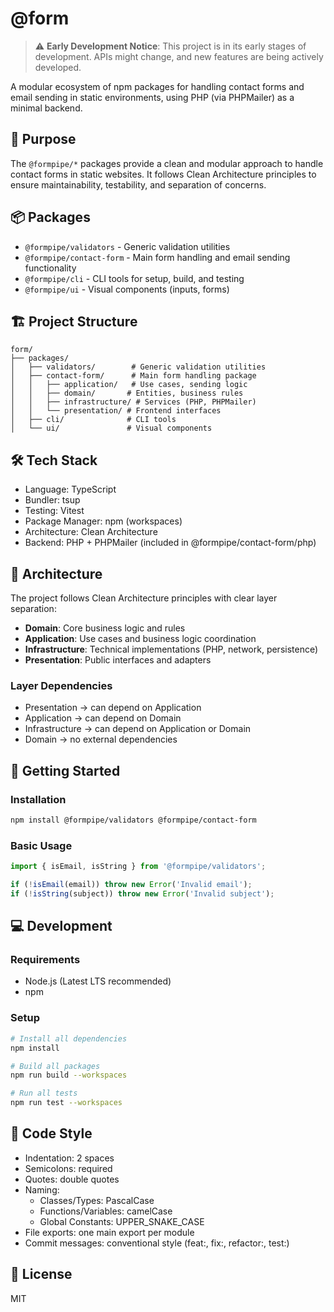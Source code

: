 # @form

> ⚠️ **Early Development Notice**: This project is in its early stages of development. APIs might change, and new features are being actively developed.

A modular ecosystem of npm packages for handling contact forms and email sending in static environments, using PHP (via PHPMailer) as a minimal backend.

## 🎯 Purpose

The `@formpipe/*` packages provide a clean and modular approach to handle contact forms in static websites. It follows Clean Architecture principles to ensure maintainability, testability, and separation of concerns.

## 📦 Packages

- `@formpipe/validators` - Generic validation utilities
- `@formpipe/contact-form` - Main form handling and email sending functionality
- `@formpipe/cli` - CLI tools for setup, build, and testing
- `@formpipe/ui` - Visual components (inputs, forms)

## 🏗️ Project Structure

```
form/
├── packages/
│   ├── validators/        # Generic validation utilities
│   ├── contact-form/      # Main form handling package
│   │   ├── application/   # Use cases, sending logic
│   │   ├── domain/       # Entities, business rules
│   │   ├── infrastructure/ # Services (PHP, PHPMailer)
│   │   └── presentation/ # Frontend interfaces
│   ├── cli/              # CLI tools
│   └── ui/               # Visual components
```

## 🛠️ Tech Stack

- Language: TypeScript
- Bundler: tsup
- Testing: Vitest
- Package Manager: npm (workspaces)
- Architecture: Clean Architecture
- Backend: PHP + PHPMailer (included in @formpipe/contact-form/php)

## 🧱 Architecture

The project follows Clean Architecture principles with clear layer separation:

- **Domain**: Core business logic and rules
- **Application**: Use cases and business logic coordination
- **Infrastructure**: Technical implementations (PHP, network, persistence)
- **Presentation**: Public interfaces and adapters

### Layer Dependencies

- Presentation → can depend on Application
- Application → can depend on Domain
- Infrastructure → can depend on Application or Domain
- Domain → no external dependencies

## 🚀 Getting Started

### Installation

```bash
npm install @formpipe/validators @formpipe/contact-form
```

### Basic Usage

```typescript
import { isEmail, isString } from '@formpipe/validators';

if (!isEmail(email)) throw new Error('Invalid email');
if (!isString(subject)) throw new Error('Invalid subject');
```

## 💻 Development

### Requirements

- Node.js (Latest LTS recommended)
- npm

### Setup

```bash
# Install all dependencies
npm install

# Build all packages
npm run build --workspaces

# Run all tests
npm run test --workspaces
```

## 🎨 Code Style

- Indentation: 2 spaces
- Semicolons: required
- Quotes: double quotes
- Naming:
  - Classes/Types: PascalCase
  - Functions/Variables: camelCase
  - Global Constants: UPPER_SNAKE_CASE
- File exports: one main export per module
- Commit messages: conventional style (feat:, fix:, refactor:, test:)

## 📜 License

MIT
